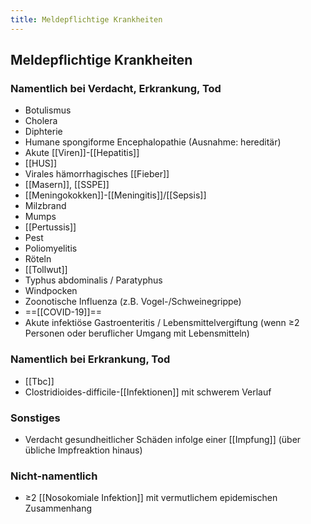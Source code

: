 ```yaml
---
title: Meldepflichtige Krankheiten
---
```

## Meldepflichtige Krankheiten
### Namentlich bei Verdacht, Erkrankung, Tod
- Botulismus
- Cholera
- Diphterie
- Humane spongiforme Encephalopathie (Ausnahme: hereditär)
- Akute [[Viren]]-[[Hepatitis]]
- [[HUS]]
- Virales hämorrhagisches [[Fieber]]
- [[Masern]], [[SSPE]]
- [[Meningokokken]]-[[Meningitis]]/[[Sepsis]]
- Milzbrand
- Mumps
- [[Pertussis]]
- Pest
- Poliomyelitis
- Röteln
- [[Tollwut]]
- Typhus abdominalis / Paratyphus
- Windpocken
- Zoonotische Influenza (z.B. Vogel-/Schweinegrippe)
- ==[[COVID-19]]==
- Akute infektiöse Gastroenteritis / Lebensmittelvergiftung (wenn ≥2 Personen oder beruflicher Umgang mit Lebensmitteln)

### Namentlich bei Erkrankung, Tod
- [[Tbc]]
- Clostridioides-difficile-[[Infektionen]] mit schwerem Verlauf

### Sonstiges
- Verdacht gesundheitlicher Schäden infolge einer [[Impfung]] (über übliche Impfreaktion hinaus)

### Nicht-namentlich
- ≥2 [[Nosokomiale Infektion]] mit vermutlichem epidemischen Zusammenhang